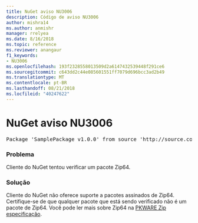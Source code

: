 ```yaml
---
title: NuGet aviso NU3006
description: Código de aviso NU3006
author: mishra14
ms.author: anmishr
manager: rrelyea
ms.date: 8/16/2018
ms.topic: reference
ms.reviewer: anangaur
f1_keywords:
- NU3006
ms.openlocfilehash: 193f2328558013509d2a6147432539448f291ce6
ms.sourcegitcommit: c643dd2c44e085601551ff7079d696bcc3ad2b49
ms.translationtype: MT
ms.contentlocale: pt-BR
ms.lasthandoff: 08/21/2018
ms.locfileid: "40247622"
---
```

# <a name="nuget-warning-nu3006"></a>NuGet aviso NU3006

<pre>Package 'SamplePackage v1.0.0' from source 'http://source.com/index.json': Signed Zip64 packages are not supported.</pre>

### <a name="issue"></a>Problema

Cliente do NuGet tentou verificar um pacote Zip64.


### <a name="solution"></a>Solução

Cliente do NuGet não oferece suporte a pacotes assinados de Zip64. Certifique-se de que qualquer pacote que está sendo verificado não é um pacote de Zip64. Você pode ler mais sobre Zip64 na [PKWARE Zip especificação](https://pkware.cachefly.net/webdocs/casestudies/APPNOTE.TXT).


